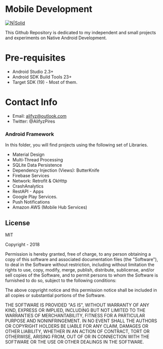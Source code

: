 # Mobile Development 

[![N|Solid](https://cldup.com/dTxpPi9lDf.thumb.png)](https://nodesource.com/products/nsolid)

This Github Repository is dedicated to my independent and small projects and experiments on Native Android Development. 


# Pre-requisites

  - Android Studio 2.3+
  - Android SDK Build Tools 23+
  - Target SDK (19) - Most of them. 
 
# Contact Info

- Email: alifyz@outlook.com
- Twitter: @AlifyzPires

### Android Framework

In this folder, you will find projects using the following set of Libraries. 

- Material Design 
- Multi-Thread Processing 
- SQLite Data Persistence
- Dependency Injection (Views): ButterKnife
- Firebase Services
- Network: Retrofit & OkHttp
- CrashAnalytics
- RestAPI - Apps
- Google Play Services. 
- Push Notifications
- Amazon AWS (Mobile Hub Services)


License
----

MIT

Copyright - 2018

Permission is hereby granted, free of charge, to any person obtaining a copy of this software and associated documentation files (the "Software"), to deal in the Software without restriction, including without limitation the rights to use, copy, modify, merge, publish, distribute, sublicense, and/or sell copies of the Software, and to permit persons to whom the Software is furnished to do so, subject to the following conditions:

The above copyright notice and this permission notice shall be included in all copies or substantial portions of the Software.

THE SOFTWARE IS PROVIDED "AS IS", WITHOUT WARRANTY OF ANY KIND, EXPRESS OR IMPLIED, INCLUDING BUT NOT LIMITED TO THE WARRANTIES OF MERCHANTABILITY, FITNESS FOR A PARTICULAR PURPOSE AND NONINFRINGEMENT. IN NO EVENT SHALL THE AUTHORS OR COPYRIGHT HOLDERS BE LIABLE FOR ANY CLAIM, DAMAGES OR OTHER LIABILITY, WHETHER IN AN ACTION OF CONTRACT, TORT OR OTHERWISE, ARISING FROM, OUT OF OR IN CONNECTION WITH THE SOFTWARE OR THE USE OR OTHER DEALINGS IN THE SOFTWARE.


